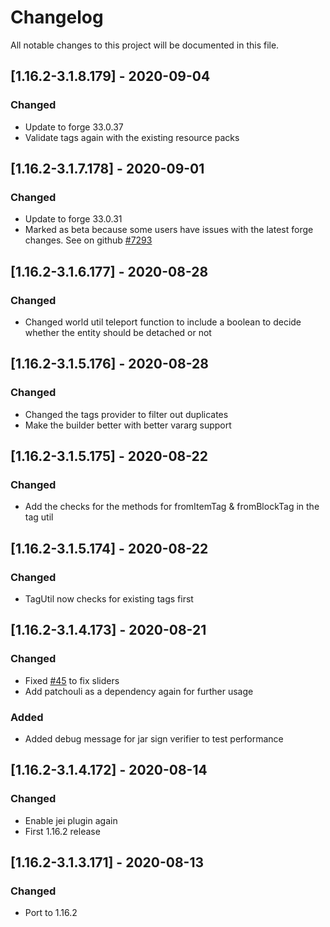 # Changelog
All notable changes to this project will be documented in this file.

## [1.16.2-3.1.8.179] - 2020-09-04
### Changed
 - Update to forge 33.0.37
 - Validate tags again with the existing resource packs

## [1.16.2-3.1.7.178] - 2020-09-01
### Changed
 - Update to forge 33.0.31
 - Marked as beta because some users have issues with the latest forge changes. See on github [#7293](https://github.com/MinecraftForge/MinecraftForge/issues/7293)

## [1.16.2-3.1.6.177] - 2020-08-28
### Changed
 - Changed world util teleport function to include a boolean to decide whether the entity should be detached or not

## [1.16.2-3.1.5.176] - 2020-08-28
### Changed
 - Changed the tags provider to filter out duplicates
 - Make the builder better with better vararg support

## [1.16.2-3.1.5.175] - 2020-08-22
### Changed
 - Add the checks for the methods for fromItemTag & fromBlockTag in the tag util

## [1.16.2-3.1.5.174] - 2020-08-22
### Changed
 - TagUtil now checks for existing tags first

## [1.16.2-3.1.4.173] - 2020-08-21
### Changed
 - Fixed [#45](https://github.com/MC-U-Team/U-Team-Core/issues/45) to fix sliders
 - Add patchouli as a dependency again for further usage
 
### Added
 - Added debug message for jar sign verifier to test performance

## [1.16.2-3.1.4.172] - 2020-08-14
### Changed
 - Enable jei plugin again
 - First 1.16.2 release

## [1.16.2-3.1.3.171] - 2020-08-13
### Changed
 - Port to 1.16.2
